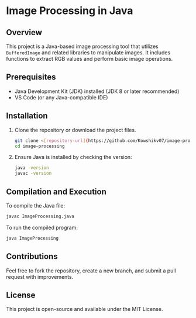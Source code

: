 # Image Processing in Java

## Overview
This project is a Java-based image processing tool that utilizes `BufferedImage` and related libraries to manipulate images. It includes functions to extract RGB values and perform basic image operations.

## Prerequisites
- Java Development Kit (JDK) installed (JDK 8 or later recommended)
- VS Code (or any Java-compatible IDE)

## Installation
1. Clone the repository or download the project files.
   ```sh
   git clone <[repository-url](https://github.com/Kowshikv07/image-processing.git)>
   cd image-processing
   ```
2. Ensure Java is installed by checking the version:
   ```sh
   java -version
   javac -version
   ```

## Compilation and Execution
To compile the Java file:
```sh
javac ImageProcessing.java
```
To run the compiled program:
```sh
java ImageProcessing
```

## 

## Contributions
Feel free to fork the repository, create a new branch, and submit a pull request with improvements.

## License
This project is open-source and available under the MIT License.

